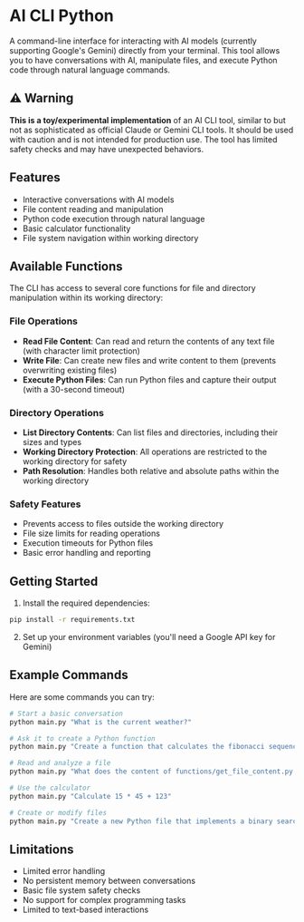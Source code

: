 # AI CLI Python

A command-line interface for interacting with AI models (currently supporting Google's Gemini) directly from your terminal. This tool allows you to have conversations with AI, manipulate files, and execute Python code through natural language commands.

## ⚠️ Warning

**This is a toy/experimental implementation** of an AI CLI tool, similar to but not as sophisticated as official Claude or Gemini CLI tools. It should be used with caution and is not intended for production use. The tool has limited safety checks and may have unexpected behaviors.

## Features

- Interactive conversations with AI models
- File content reading and manipulation
- Python code execution through natural language
- Basic calculator functionality
- File system navigation within working directory

## Available Functions

The CLI has access to several core functions for file and directory manipulation within its working directory:

### File Operations
- **Read File Content**: Can read and return the contents of any text file (with character limit protection)
- **Write File**: Can create new files and write content to them (prevents overwriting existing files)
- **Execute Python Files**: Can run Python files and capture their output (with a 30-second timeout)

### Directory Operations
- **List Directory Contents**: Can list files and directories, including their sizes and types
- **Working Directory Protection**: All operations are restricted to the working directory for safety
- **Path Resolution**: Handles both relative and absolute paths within the working directory

### Safety Features
- Prevents access to files outside the working directory
- File size limits for reading operations
- Execution timeouts for Python files
- Basic error handling and reporting

## Getting Started

1. Install the required dependencies:
```bash
pip install -r requirements.txt
```

2. Set up your environment variables (you'll need a Google API key for Gemini)

## Example Commands

Here are some commands you can try:

```bash
# Start a basic conversation
python main.py "What is the current weather?"

# Ask it to create a Python function
python main.py "Create a function that calculates the fibonacci sequence"

# Read and analyze a file
python main.py "What does the content of functions/get_file_content.py do?"

# Use the calculator
python main.py "Calculate 15 * 45 + 123"

# Create or modify files
python main.py "Create a new Python file that implements a binary search tree"
```

## Limitations

- Limited error handling
- No persistent memory between conversations
- Basic file system safety checks
- No support for complex programming tasks
- Limited to text-based interactions